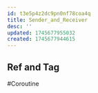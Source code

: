 ```yaml
---
id: t3e5p4z2dc9pn0nf78coa4q
title: Sender_and_Receiver
desc: ''
updated: 1745677955032
created: 1745677944615
---
```




## Ref and Tag

#Coroutine